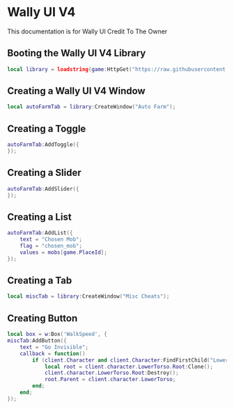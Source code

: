 # Wally UI V4
This documentation is for Wally UI Credit To The Owner

## Booting the Wally UI V4 Library
```lua
local library = loadstring(game:HttpGet("https://raw.githubusercontent.com/LegoHacks/Utilities/main/UI.lua"))();
```




## Creating a Wally UI V4 Window
```lua
local autoFarmTab = library:CreateWindow("Auto Farm");
```

## Creating a Toggle
```lua
autoFarmTab:AddToggle({
});
```

## Creating a Slider
```lua
autoFarmTab:AddSlider({
});
```

## Creating a List
```lua
autoFarmTab:AddList({
    text = "Chosen Mob";
    flag = "chosen_mob";
    values = mobs[game.PlaceId];
});
```

## Creating a Tab
```lua
local miscTab = library:CreateWindow("Misc Cheats");
```

## Creating Button
```lua
local box = w:Box('WalkSpeed', {
miscTab:AddButton({
    text = "Go Invisible";
    callback = function()
        if (client.Character and client.Character:FindFirstChild("LowerTorso")) then
            local root = client.character.LowerTorso.Root:Clone();
            client.character.LowerTorso.Root:Destroy();
            root.Parent = client.character.LowerTorso;
        end;
    end;
});
```
